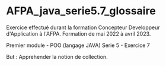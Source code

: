 # AFPA_java_serie5.7_glossaire

Exercice effectué durant la formation Concepteur Developpeur d'Application à l'AFPA. Formation de mai 2022 à avril 2023.

Premier module - POO (langage JAVA) Serie 5 - Exercice 7

But : Apprehender la notion de collection.
